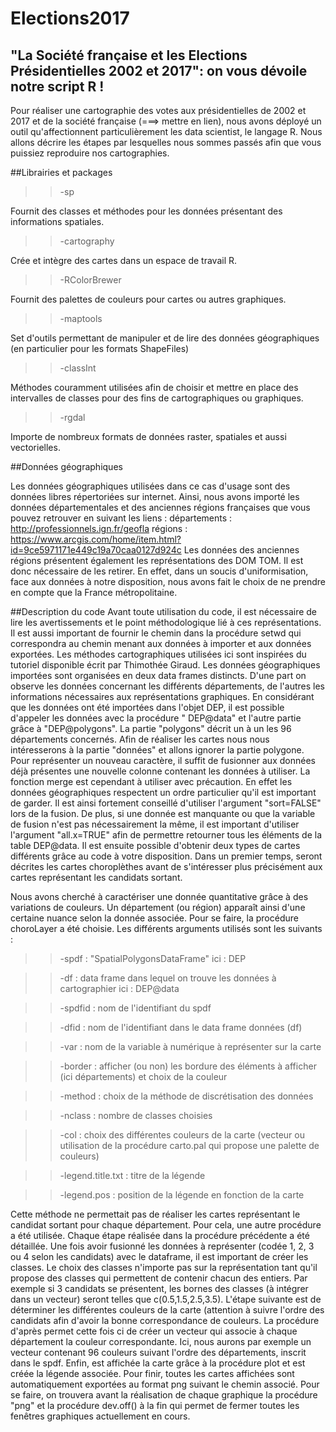 # Elections2017
## "La Société française et les Elections Présidentielles 2002 et 2017": on vous dévoile notre script R !

Pour réaliser une cartographie des votes aux présidentielles de 2002 et 2017 et de la société française (===> mettre en lien), nous avons déployé un outil qu'affectionnent particulièrement les data scientist, le langage R.
Nous allons décrire les étapes par lesquelles nous sommes passés afin que vous puissiez reproduire nos cartographies.

##Librairies et packages


>>-sp

Fournit des classes et méthodes pour les données présentant des informations spatiales. 

>>-cartography 

Crée et intègre des cartes dans un espace de travail R.

>>-RColorBrewer

Fournit des palettes de couleurs pour cartes ou autres graphiques.

>>-maptools

Set d'outils permettant de manipuler et de lire des données géographiques (en particulier pour les formats ShapeFiles)

>>-classInt

Méthodes couramment utilisées afin de choisir et mettre en place des intervalles de classes pour des fins de cartographiques ou graphiques.

>>-rgdal

Importe de nombreux formats de données raster, spatiales et aussi vectorielles.


##Données géographiques 

Les données géographiques utilisées dans ce cas d'usage sont des données libres répertoriées sur internet.
Ainsi, nous avons importé les données départementales et des anciennes régions françaises que vous pouvez retrouver en suivant les liens : 
départements : http://professionnels.ign.fr/geofla
régions : https://www.arcgis.com/home/item.html?id=9ce5971171e449c19a70caa0127d924c
Les données des anciennes régions présentent également les représentations des DOM TOM. Il est donc nécessaire de les retirer.
En effet, dans un soucis d'uniformisation, face aux données à notre disposition, nous avons fait le choix de ne prendre en compte que la France métropolitaine.

##Description du code 
Avant toute utilisation du code, il est nécessaire de lire les avertissements et le point méthodologique lié à ces représentations.
Il est aussi important de fournir le chemin dans la procédure setwd qui correspondra au chemin menant aux données à importer et aux données exportées.
Les méthodes cartographiques utilisées ici sont inspirées du tutoriel disponible écrit par Thimothée Giraud. 
Les données géographiques importées sont organisées en deux data frames distincts.
D'une part on observe les données concernant les différents départements, de l'autres les informations nécessaires aux représentations graphiques.
En considérant que les données ont été importées dans l'objet DEP, il est possible d'appeler les données avec la procédure " DEP@data" et l'autre partie grâce à "DEP@polygons".
La partie "polygons" décrit un à un les 96 départements concernés.
Afin de réaliser les cartes nous nous intéresserons à la partie "données" et allons ignorer la partie polygone.
Pour représenter un nouveau caractère, il suffit de fusionner aux données déjà présentes une nouvelle colonne contenant les données à utiliser.
La fonction merge est cependant à utiliser avec précaution. En effet les données géographiques respectent un ordre particulier qu'il est important de garder.
Il est ainsi fortement conseillé d'utiliser l'argument "sort=FALSE" lors de la fusion.
De plus, si une donnée est manquante ou que la variable de fusion n'est pas nécessairement la même, il est important d'utiliser l'argument "all.x=TRUE" afin de permettre retourner tous les éléments de la table DEP@data.
Il est ensuite possible d'obtenir deux types de cartes différents grâce au code à votre disposition.
Dans un premier temps, seront décrites les cartes choroplèthes avant de s'intéresser plus précisément aux cartes représentant les candidats sortant.

Nous avons cherché à caractériser une donnée quantitative grâce à des variations de couleurs.
Un département (ou région) apparaît ainsi d'une certaine nuance selon la donnée associée.
Pour se faire, la procédure choroLayer a été choisie. Les différents arguments utilisés sont les suivants : 
>>-spdf : "SpatialPolygonsDataFrame" ici : DEP

>>-df :  data frame dans lequel on trouve les données à cartographier ici : DEP@data

>>-spdfid : nom de l'identifiant du spdf 

>>-dfid : nom de l'identifiant dans le data frame données (df)

>>-var : nom de la variable à numérique à représenter sur la carte

>>-border : afficher (ou non) les bordure des éléments à afficher (ici départements) et choix de la couleur

>>-method : choix de la méthode de discrétisation des données

>>-nclass : nombre de classes choisies

>>-col : choix des différentes couleurs de la carte (vecteur ou utilisation de la procédure carto.pal qui propose une palette de couleurs)

>>-legend.title.txt : titre de la légende

>>-legend.pos : position de la légende en fonction de la carte

Cette méthode ne permettait pas de réaliser les cartes représentant le candidat sortant pour chaque département.
Pour cela, une autre procédure a été utilisée.  Chaque étape réalisée dans la procédure précédente a été détaillée.
Une fois avoir fusionné les données à représenter (codée 1, 2, 3 ou 4 selon les candidats) avec le dataframe, il est important de créer les classes.
Le choix des classes n'importe pas sur la représentation tant qu'il propose des classes qui permettent de contenir chacun des entiers.
Par exemple si 3 candidats se présentent, les bornes des classes (à intégrer dans un vecteur) seront telles que c(0.5,1.5,2.5,3.5). 
L'étape suivante est de déterminer les différentes couleurs de la carte (attention à suivre l'ordre des candidats afin d'avoir la bonne correspondance de couleurs.
La procédure d'après permet cette fois ci de créer un vecteur qui associe à chaque département la couleur correspondante.
Ici, nous aurons par exemple un vecteur contenant 96 couleurs suivant l'ordre des départements, inscrit dans le spdf.
Enfin, est affichée la carte grâce à la procédure plot et est créée la légende associée.
Pour finir, toutes les cartes affichées sont automatiquement exportées au format png suivant le chemin associé.
Pour se faire, on trouvera avant la réalisation de chaque graphique la procédure "png" et la procédure dev.off() à la fin qui permet de fermer toutes les fenêtres graphiques actuellement en cours.
